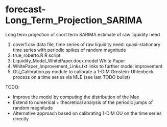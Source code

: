 # forecast-Long_Term_Projection_SARIMA
Long term projection of short term SARIMA estimate of raw liquidity need

1. cover1.csv data file, time series of raw liquidity need: quasi-stationary time series with periodic spikes of random magnitude
2. true_roberto.R R script
3. Liquidity_Model_WhitePaper.docx model White Paper
4. WhitePaper_Improvement_Links.txt links to further model improvement
5. OU_Calibration.py module to calibrate a 1-DIM Ornstein-Uhlenbeck process on a time series via MLE (see last TODO bullet)

TODO:
* Improve the model by computing the distribution of the Max 
* Extend to numerical + theoretical analysis of the periodic jumps of random magnitude
* Alternative approach based on calibrating 1-DIM OU on the time series directly
